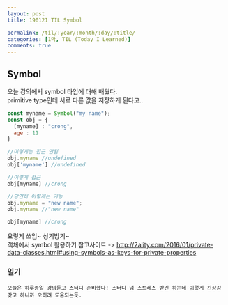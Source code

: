 ```yaml
---
layout: post
title: 190121 TIL Symbol

permalink: /til/:year/:month/:day/:title/
categories: [1막, TIL (Today I Learned)]
comments: true
---
```


## **Symbol**
오늘 강의에서 symbol 타입에 대해 배웠다.  
primitive type인데 서로 다른 값을 저장하게 된다고..   

```javascript
const myname = Symbol("my name");
const obj = {
  [myname] : "crong",
  age : 11
}

//이렇게는 접근 안됨
obj.myname //undefined  
obj['myname'] //undefined

//이렇게 접근
obj[myname] //crong

//당연히 이렇게는 가능
obj.myname = "new name";
obj.myname //"new name"

obj[myname] //crong
```
 
요렇게 쓰임~ 싱기방기~  
객체에서 symbol 활용하기 참고사이트 -> http://2ality.com/2016/01/private-data-classes.html#using-symbols-as-keys-for-private-properties


### **일기**
    오늘은 하루종일 강의듣고 스터디 준비했다! 스터디 넘 스트레스 받긴 하는데 이렇게 긴장감 갖고 하니까 오히려 도움되는듯. 
